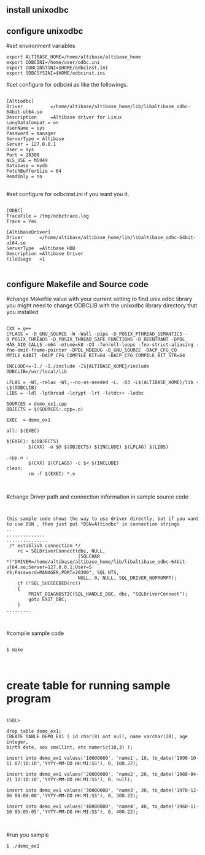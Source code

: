 ## install unixodbc

## configure  unixodbc 
#set environment variables
```
export ALTIBASE_HOME=/home/altibase/altibase_home
export ODBCINI=/home/user/odbc.ini
export ODBCINSTINI=$HOME/odbcinst.ini
export ODBCSYSINI=$HOME/odbcinst.ini
```

#set configure for odbcini  as like the followings.
<pre><code>
[Altiodbc]
Driver          =/home/altibase/altibase_home/lib/libaltibase_odbc-64bit-ul64.so
Description     =Altibase driver for Linux
LongDataCompat = on
UserName = sys
Password = manager
ServerType = Altibase
Server = 127.0.0.1
User = sys
Port = 20300
NLS_USE = MS949
Database = mydb
FetchBufferSize = 64
ReadOnly = no
</code> </pre>

#set configure for odbcinst.ini  if you want you it.
<pre><code>
[ODBC]
TraceFile = /tmp/odbctrace.log
Trace = Yes

[AltibaseDriver]
Driver      =/home/altibase/altibase_home/lib/libaltibase_odbc-64bit-ul64.so
ServerType  =Altibase HDB
Description =Altibase Driver
FileUsage   =1
</code> </pre>

## configure  Makefile and Source code 
#change Makefile value  with your current setting  to find  unix odbc library
you might need to change  ODBCLIB  with the  unixodbc library directory that you installed 
<pre><code>
CXX = g++
CFLAGS = -D_GNU_SOURCE -W -Wall -pipe -D_POSIX_PTHREAD_SEMANTICS -D_POSIX_THREADS -D_POSIX_THREAD_SAFE_FUNCTIONS -D_REENTRANT -DPDL_
HAS_AIO_CALLS -m64 -mtune=k8 -O3 -funroll-loops -fno-strict-aliasing -fno-omit-frame-pointer -DPDL_NDEBUG -D_GNU_SOURCE -DACP_CFG_CO
MPILE_64BIT -DACP_CFG_COMPILE_BIT=64 -DACP_CFG_COMPILE_BIT_STR=64

INCLUDE+=-I./ -I./include -I${ALTIBASE_HOME}/include
ODBCLIB=/usr/local/lib

LFLAG = -Wl,-relax -Wl,--no-as-needed -L. -O3 -L$(ALTIBASE_HOME)/lib -L$(ODBCLIB)
LIBS = -ldl -lpthread -lcrypt -lrt -lstdc++ -lodbc

SOURCES = demo_ex1.cpp
OBJECTS = $(SOURCES:.cpp=.o)

EXEC  = demo_ex1

all: $(EXEC)

$(EXEC): $(OBJECTS)
        $(CXX) -o $@ $(OBJECTS) $(INCLUDE) $(LFLAG) $(LIBS)

.cpp.o :
        $(CXX) $(CFLAGS) -c $< $(INCLUDE)
clean:
        rm -f $(EXEC) *.o

</code> </pre>

#change Driver path  and connection information in sample source code
<pre><code>

this sample code shows the way to use driver directly, but if you want to use DSN , then just put "DSN=Altiodbc" in connection strings
..
..............
...............
 /* establish connection */
    rc = SQLDriverConnect(dbc, NULL,
                          (SQLCHAR *)"DRIVER=/home/altibase/altibase_home/lib/libaltibase_odbc-64bit-ul64.so;Server=127.0.0.1;User=S
YS;Password=MANAGER;PORT=20300", SQL_NTS,
                          NULL, 0, NULL, SQL_DRIVER_NOPROMPT);
    if (!SQL_SUCCEEDED(rc))
    {
        PRINT_DIAGNOSTIC(SQL_HANDLE_DBC, dbc, "SQLDriverConnect");
        goto EXIT_DBC;
    }
.........

</code> </pre>

#compile sample code

<pre><code>
$ make

</code> </pre>


# create table  for running  sample program
<pre><code>
iSQL>

drop table demo_ex1;
CREATE TABLE DEMO_EX1 ( id char(8) not null, name varchar(20), age integer,
birth date, sex smallint, etc numeric(10,3) );

insert into demo_ex1 values('10000000', 'name1', 10, to_date('1990-10-11 07:10:10','YYYY-MM-DD HH:MI:SS'), 0, 100.22);

insert into demo_ex1 values('20000000', 'name2', 20, to_date('1980-04-21 12:10:10','YYYY-MM-DD HH:MI:SS'), 0, null);

insert into demo_ex1 values('30000000', 'name3', 30, to_date('1970-12-06 08:08:08','YYYY-MM-DD HH:MI:SS'), 0, 300.22);

insert into demo_ex1 values('40000000', 'name4', 40, to_date('1960-11-10 05:05:05','YYYY-MM-DD HH:MI:SS'), 0, 400.22);

</code> </pre>

#run you sample 
```
$ ./demo_ex1
```
